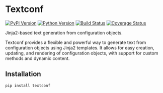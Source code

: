 # Textconf

[![PyPI Version][pypi-v-image]][pypi-v-link]
[![Python Version][python-v-image]][python-v-link]
[![Build Status][GHAction-image]][GHAction-link]
[![Coverage Status][codecov-image]][codecov-link]

Jinja2-based text generation from configuration objects.

Textconf provides a flexible and powerful way to generate text from
configuration objects using Jinja2 templates.
It allows for easy creation, updating, and rendering of configuration
objects, with support for custom methods and dynamic content.

## Installation

```bash
pip install textconf
```

<!-- Badges -->
[pypi-v-image]: https://img.shields.io/pypi/v/textconf.svg
[pypi-v-link]: https://pypi.org/project/textconf/
[python-v-image]: https://img.shields.io/pypi/pyversions/textconf.svg
[python-v-link]: https://pypi.org/project/textconf
[GHAction-image]: https://github.com/daizutabi/textconf/actions/workflows/ci.yml/badge.svg?branch=main&event=push
[GHAction-link]: https://github.com/daizutabi/textconf/actions?query=event%3Apush+branch%3Amain
[codecov-image]: https://codecov.io/github/daizutabi/textconf/coverage.svg?branch=main
[codecov-link]: https://codecov.io/github/daizutabi/textconf?branch=main
